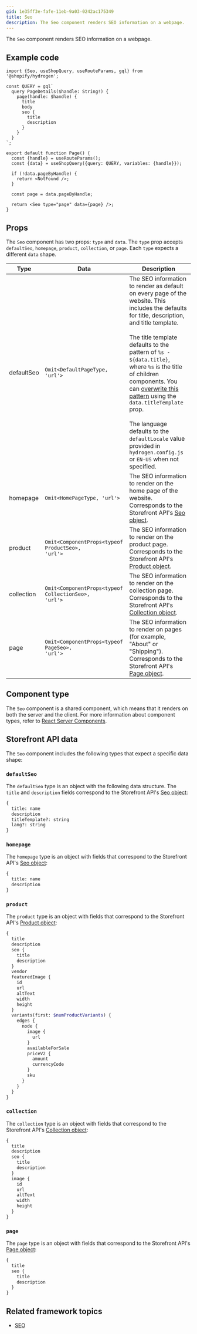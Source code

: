 ```yaml
---
gid: 1e35ff3e-fafe-11eb-9a03-0242ac175349
title: Seo
description: The Seo component renders SEO information on a webpage.
---
```


The `Seo` component renders SEO information on a webpage.

## Example code

```tsx
import {Seo, useShopQuery, useRouteParams, gql} from '@shopify/hydrogen';

const QUERY = gql`
  query PageDetails($handle: String!) {
    page(handle: $handle) {
      title
      body
      seo {
        title
        description
      }
    }
  }
`;

export default function Page() {
  const {handle} = useRouteParams();
  const {data} = useShopQuery({query: QUERY, variables: {handle}});

  if (!data.pageByHandle) {
    return <NotFound />;
  }

  const page = data.pageByHandle;

  return <Seo type="page" data={page} />;
}
```

## Props

The `Seo` component has two props: `type` and `data`. The `type` prop accepts `defaultSeo`, `homepage`, `product`, `collection`, or `page`. Each `type` expects a different `data` shape.

| Type       | Data                                                                           | Description                                                                                                                                                                                                                                                                                                                                                                                                                                                                                                                                                           |
| ---------- | ------------------------------------------------------------------------------ | --------------------------------------------------------------------------------------------------------------------------------------------------------------------------------------------------------------------------------------------------------------------------------------------------------------------------------------------------------------------------------------------------------------------------------------------------------------------------------------------------------------------------------------------------------------------- |
| defaultSeo | <code>Omit&#60;DefaultPageType, 'url'&#62;</code>                              | The SEO information to render as default on every page of the website. This includes the defaults for title, description, and title template. <br></br>The title template defaults to the pattern of `%s - ${data.title}`, where `%s` is the title of children components. You can [overwrite this pattern](https://shopify.dev/custom-storefronts/hydrogen/framework/seo#overwriting-title-template) using the `data.titleTemplate` prop. <br></br>The language defaults to the `defaultLocale` value provided in `hydrogen.config.js` or `EN-US` when not specified. |
| homepage   | <code>Omit&#60;HomePageType, 'url'&#62;</code>                                 | The SEO information to render on the home page of the website. Corresponds to the Storefront API's [Seo object](https://shopify.dev/api/storefront/latest/objects/seo).                                                                                                                                                                                                                                                                                                                                                                                               |
| product    | <code>Omit&#60;ComponentProps&#60;typeof ProductSeo&#62;, 'url'&#62;</code>    | The SEO information to render on the product page. Corresponds to the Storefront API's [Product object](https://shopify.dev/api/storefront/latest/objects/product).                                                                                                                                                                                                                                                                                                                                                                                                   |
| collection | <code>Omit&#60;ComponentProps&#60;typeof CollectionSeo&#62;, 'url'&#62;</code> | The SEO information to render on the collection page. Corresponds to the Storefront API's [Collection object](https://shopify.dev/api/storefront/latest/objects/collection).                                                                                                                                                                                                                                                                                                                                                                                          |
| page       | <code>Omit&#60;ComponentProps&#60;typeof PageSeo&#62;, 'url'&#62;</code>       | The SEO information to render on pages (for example, "About" or "Shipping"). Corresponds to the Storefront API's [Page object](https://shopify.dev/api/storefront/latest/objects/page).                                                                                                                                                                                                                                                                                                                                                                               |

## Component type

The `Seo` component is a shared component, which means that it renders on both the server and the client. For more information about component types, refer to [React Server Components](https://shopify.dev/custom-storefronts/hydrogen/framework/react-server-components).

## Storefront API data

The `Seo` component includes the following types that expect a specific data shape:

### `defaultSeo`

The `defaultSeo` type is an object with the following data structure. The `title` and `description` fields correspond to the Storefront API's [Seo object](https://shopify.dev/api/storefront/latest/objects/seo):

```graphql
{
  title: name
  description
  titleTemplate?: string
  lang?: string
}
```

### `homepage`

The `homepage` type is an object with fields that correspond to the Storefront API's [Seo object](https://shopify.dev/api/storefront/latest/objects/seo):

```graphql
{
  title: name
  description
}
```

### `product`

The `product` type is an object with fields that correspond to the Storefront API's [Product object](https://shopify.dev/api/storefront/latest/objects/product):

```graphql
{
  title
  description
  seo {
    title
    description
  }
  vendor
  featuredImage {
    id
    url
    altText
    width
    height
  }
  variants(first: $numProductVariants) {
    edges {
      node {
        image {
          url
        }
        availableForSale
        priceV2 {
          amount
          currencyCode
        }
        sku
      }
    }
  }
}
```

### `collection`

The `collection` type is an object with fields that correspond to the Storefront API's [Collection object](https://shopify.dev/api/storefront/latest/objects/collection):

```graphql
{
  title
  description
  seo {
    title
    description
  }
  image {
    id
    url
    altText
    width
    height
  }
}
```

### `page`

The `page` type is an object with fields that correspond to the Storefront API's [Page object](https://shopify.dev/api/storefront/latest/objects/page):

```graphql
{
  title
  seo {
    title
    description
  }
}
```

## Related framework topics

- [SEO](https://shopify.dev/custom-storefronts/hydrogen/framework/seo)
